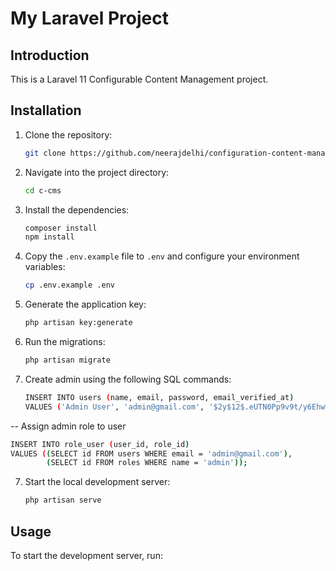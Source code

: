 # My Laravel Project

## Introduction
This is a Laravel 11 Configurable Content Management project.

## Installation
1. Clone the repository:
   ```bash
   git clone https://github.com/neerajdelhi/configuration-content-management-system.git
   ```
2. Navigate into the project directory:
   ```bash
   cd c-cms
   ```
3. Install the dependencies:
   ```bash
   composer install
   npm install
   ```
4. Copy the `.env.example` file to `.env` and configure your environment variables:
   ```bash
   cp .env.example .env
   ```
5. Generate the application key:
   ```bash
   php artisan key:generate
   ```
6. Run the migrations:
   ```bash
   php artisan migrate
   ```
7. Create admin using the following SQL commands:
    ```bash
    INSERT INTO users (name, email, password, email_verified_at) 
    VALUES ('Admin User', 'admin@gmail.com', '$2y$12$.eUTN0Pp9v9t/y6EhwWFiut1RCOFzyluEosNmuNYlAThtQRsk8Ggi', NOW());  // admin@123
    ```
-- Assign admin role to user
```bash
INSERT INTO role_user (user_id, role_id) 
VALUES ((SELECT id FROM users WHERE email = 'admin@gmail.com'), 
        (SELECT id FROM roles WHERE name = 'admin'));
```


7. Start the local development server:
   ```bash
   php artisan serve
   ```

## Usage
To start the development server, run:
